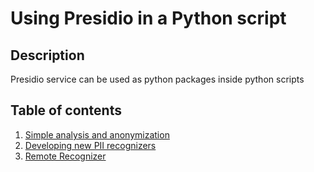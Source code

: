 # Using Presidio in a Python script

## Description

Presidio service can be used as python packages inside python scripts

## Table of contents

1. [Simple analysis and anonymization](https://github.com/microsoft/presidio/blob/main/docs/samples/python/presidio_notebook.ipynb)
2. [Developing new PII recognizers](customizing_presidio_analyzer.ipynb)
3. [Remote Recognizer](https://github.com/microsoft/presidio/blob/main/docs/samples/python/example_remote_recognizer.py)
